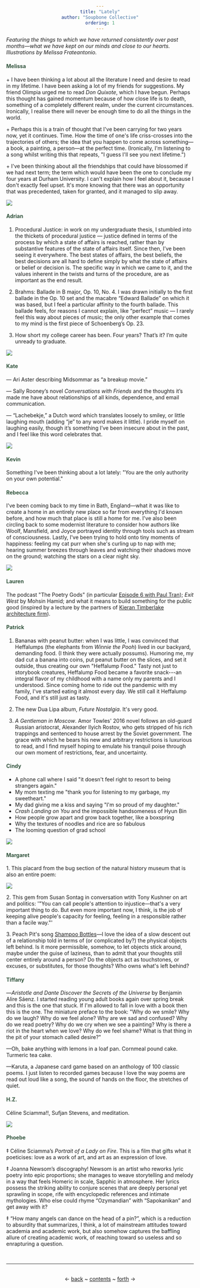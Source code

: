 ```yaml
---
title: "Lately"
author: "Soupbone Collective"
ordering: 1
---
```


<style>
h1, h3, h4 {color: #32543d;}
div {text-align: center;}
</style>

*Featuring the things to which we have returned consistently over past months—what we have kept on our minds and close to our hearts. Illustrations by Melissa Frateantonio.*

#### Melissa

\+ I have been thinking a lot about all the literature I need and desire to read in my lifetime. I have been asking a lot of my friends for suggestions. My friend Olimpia urged me to read *Don Quixote*, which I have begun. Perhaps this thought has gained momentum because of how close life is to death, something of a completely different realm, under the current circumstances. Ironically, I realise there will never be enough time to do all the things in the world.

\+ Perhaps this is a train of thought that I've been carrying for two years now, yet it continues. Time. How the time of one's life criss-crosses into the trajectories of others; the idea that you happen to come across something—a book, a painting, a person—at the perfect time. (Ironically, I'm listening to a song whilst writing this that repeats, "I guess I'll see you next lifetime.")

\+ I've been thinking about all the friendships that could have blossomed if we had next term; the term which would have been the one to conclude my four years at Durham University. I can't explain how I feel about it, because I don't exactly feel upset. It's more knowing that there was an opportunity that was precedented, taken for granted, and it managed to slip away.

![](/assets/zine/z1/lately/reading.png)

#### Adrian

1. Procedural Justice: in work on my undergraduate thesis, I stumbled into the thickets of procedural justice — justice defined in terms of the process by which a state of affairs is reached, rather than by substantive features of the state of affairs itself. Since then, I’ve been seeing it everywhere. The best states of affairs, the best beliefs, the best decisions are all hard to define simply by what the state of affairs or belief or decision is. The specific way in which we came to it, and the values inherent in the twists and turns of the procedure, are as important as the end result.

2. Brahms: Ballade in B major, Op. 10, No. 4. I was drawn initially to the first ballade in the Op. 10 set and the macabre “Edward Ballade” on which it was based, but I feel a particular affinity to the fourth ballade. This ballade feels, for reasons I cannot explain, like “perfect” music — I rarely feel this way about pieces of music; the only other example that comes to my mind is the first piece of Schoenberg’s Op. 23.

3. How short my college career has been. Four years? That’s it? I’m quite unready to graduate.

![](/assets/zine/z1/lately/adrianlately.png)

#### Kate

— Ari Aster describing Midsommar as “a breakup movie.”

— Sally Rooney’s novel _Conversations with Friends_ and the thoughts it’s made me have about relationships of all kinds, dependence, and email communication.

— “Lachebekje,” a Dutch word which translates loosely to smiley, or little laughing mouth (adding “je” to any word makes it little). I pride myself on laughing easily, though it’s something I’ve been insecure about in the past, and I feel like this word celebrates that.

![](/assets/zine/z1/lately/katelately.png)

#### Kevin

Something I've been thinking about a lot lately: "You are the only authority on your own potential."

#### Rebecca

I've been coming back to my time in Bath, England—what it was like to create a home in an entirely new place so far from everything I'd known before, and how much that place is still a home for me. I've also been circling back to some modernist literature to consider how authors like Woolf, Mansfield, and Joyce portrayed identity through tools such as stream of consciousness. Lastly, I've been trying to hold onto tiny moments of happiness: feeling my cat purr when she's curling up to nap with me; hearing summer breezes through leaves and watching their shadows move on the ground; watching the stars on a clear night sky.

![](/assets/zine/z1/lately/cat.jpg)

#### Lauren

The podcast "The Poetry Gods" (in particular [Episode 6 with Paul Tran](https://soundcloud.com/thepoetrygods/episode-6-featuring-paul-tran)); *Exit West* by Mohsin Hamid; and what it means to build something for the public good (inspired by a lecture by the partners of [Kieran Timberlake architecture firm](https://kierantimberlake.com/)).

#### Patrick

1. Bananas with peanut butter: when I was little, I was convinced that Heffalumps (the elephants from *Winnie the Pooh*) lived in our backyard, demanding food. (I think they were actually possums). Humoring me, my dad cut a banana into coins, put peanut butter on the slices, and set it outside, thus creating our own "Heffalump Food." Tasty not just to storybook creatures, Heffalump Food became a favorite snack---an integral flavor of my childhood with a name only my parents and I understood. Since coming home to ride out the pandemic with my family, I've started eating it almost every day. We still call it Heffalump Food, and it's still just as tasty.

2. The new Dua Lipa album, *Future Nostalgia*. It's very good.

3. _A Gentleman in Moscow_. Amor Towles' 2016 novel follows an old-guard Russian aristocrat, Alexander Ilyich Rostov, who gets stripped of his rich trappings and sentenced to house arrest by the Soviet government. The grace with which he bears his new and arbitrary restrictions is luxurious to read, and I find myself hoping to emulate his tranquil poise through our own moment of restrictions, fear, and uncertainty.

#### Cindy

- A phone call where I said "it doesn't feel right to resort to being strangers again."
- My mom texting me "thank you for listening to my garbage, my sweetheart."
- My dad giving me a kiss and saying "I'm so proud of my daughter."
- _Crash Landing on You_ and the impossible handsomeness of Hyun Bin
- How people grow apart and grow back together, like a boxspring
- Why the textures of noodles and rice are so fabulous
- The looming question of grad school

![](/assets/zine/z1/lately/cindylately2.png)

#### Margaret

1\. This placard from the bug section of the natural history museum that is also an entire poem:

![](/assets/zine/z1/lately/plaque.png)

2\. This gem from Susan Sontag in conversation wtith Tony Kushner on art and politics: '"You can call people's attention to injustice—that's a very important thing to do. But even more important now, I think, is the job of keeping alive people's capacity for feeling, feeling in a responsible rather than a facile way."'

3\. Peach Pit's song [Shampoo Bottles](https://open.spotify.com/track/4whYKrpVKvvaucBF0vtPuQ?si=bLeExTo0SeKYMNwb46D-bw)—I love the idea of a slow descent out of a relationship told in terms of (or complicated by?) the physical objects left behind. Is it more permissible, somehow, to let objects stick around, maybe under the guise of laziness, than to admit that your thoughts still center entirely around a person? Do the objects act as touchstones, or excuses, or substitutes, for those thoughts? Who owns what's left behind?

#### Tiffany

—_Aristotle and Dante Discover the Secrets of the Universe_ by Benjamin Alire Sáenz. I started reading young adult books again over spring break and this is the one that stuck. If I'm allowed to fall in love with a book then this is the one. The miniature preface to the book: "Why do we smile? Why do we laugh? Why do we feel alone? Why are we sad and confused? Why do we read poetry? Why do we cry when we see a painting? Why is there a riot in the heart when we love? Why do we feel shame? What is that thing in the pit of your stomach called desire?"

—Oh, bake anything with lemons in a loaf pan. Cornmeal pound cake. Turmeric tea cake.

—Karuta, a Japanese card game based on an anthology of 100 classic poems. I just listen to recorded games because I love the way poems are read out loud like a song, the sound of hands on the floor, the stretches of quiet.

#### H.Z.

Céline Sciamma!!, Sufjan Stevens, and meditation.

![](/assets/zine/z1/lately/hollylately.png)

#### Phoebe

‡ Céline Sciamma’s _Portrait of a Lady on Fire_. This is a film that gifts what it poeticises: love as a work of art, and art as an expression of love.

‡ Joanna Newsom’s discography! Newsom is an artist who reworks lyric poetry into epic proportions; she manages to weave storytelling and melody in a way that feels Homeric in scale, Sapphic in atmosphere. Her lyrics possess the striking ability to conjure scenes that are deeply personal yet sprawling in scope, rife with encyclopedic references and intimate mythologies. Who else could rhyme “Ozymandian” with “Sapokanikan” and get away with it?

‡ “How many angels can dance on the head of a pin?”, which is a reduction to absurdity that summarizes, I think, a lot of mainstream attitudes toward academia and academic work, but also somehow captures the baffling allure of creating academic work, of reaching toward so useless and so enrapturing a question.

<br>
<hr>
<br>
<div>
← <a href="/zine/z1/01-lately.md">back</a> ~
<a href="/zine/z1/index.astro">contents</a> ~
<a href="/zine/z1/02-lonely-little-orbit.md">forth</a> →
</div>
<br>